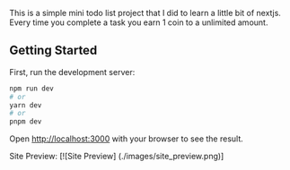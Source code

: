 This is a simple mini todo list project that I did to learn a little bit of nextjs. Every time you complete a task you earn 1 coin to a unlimited amount.

## Getting Started

First, run the development server:

```bash
npm run dev
# or
yarn dev
# or
pnpm dev
```

Open [http://localhost:3000](http://localhost:3000) with your browser to see the result.


Site Preview:
[![Site Preview] (./images/site_preview.png)]
